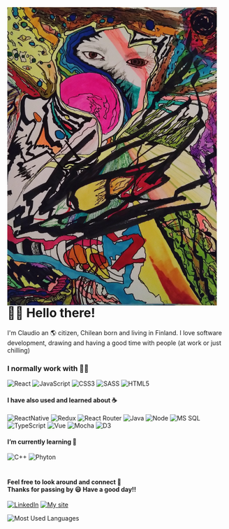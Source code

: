 <img src="https://github.com/Claudiferock/Claudiferock/blob/master/IMG_20181109_090457_295(2).jpg" alt="drawing" width="480" align="left">

# 🙋‍♂️ Hello there!

I'm Claudio an 🌎 citizen, Chilean born and living in Finland. I love software development, drawing and having a good time with people (at work or just chilling)

### I normally work with 👨‍💻

![React](https://img.shields.io/badge/-React-20232A?logo=react&logoColor=61DAFB)
![JavaScript](https://img.shields.io/badge/-JavaScript-%23F7DF1C?logo=javascript&logoColor=333333)
![CSS3](https://img.shields.io/badge/-CSS3-%231572B6?&logo=css3)
![SASS](https://img.shields.io/badge/Sass-CC6699?logo=sass&logoColor=white)
![HTML5](https://img.shields.io/badge/-HTML5-%23E44D27?logo=html5&logoColor=ffffff)

#### I have also used and learned about ☕

![ReactNative](https://img.shields.io/badge/React_Native-20232A?logo=react&logoColor=61DAFB)
![Redux](https://img.shields.io/badge/Redux-593D88?logo=redux&logoColor=white)
![React Router](https://img.shields.io/badge/React_Router-CA4245?logo=react-router&logoColor=white)
![Java](http://img.shields.io/badge/-Java-5B4638?logo=java&logoColor=cc3333&color=white)
![Node](https://img.shields.io/badge/Node.js-43853D?logo=node.js&logoColor=white)
![MS SQL](https://img.shields.io/badge/-Microsoft_SQL_Server-CC2927?logo=microsoft-sql-server)
![TypeScript](https://img.shields.io/badge/TypeScript-007ACC?logo=typescript&logoColor=white)
![Vue](https://img.shields.io/badge/Vue.js-35495E?logo=vue.js&logoColor=4FC08D)
![Mocha](https://img.shields.io/badge/Mocha-white?logo=mocha&logoColor=#c29d7f)
![D3](https://img.shields.io/badge/D3-white?logo=d3.js&logoColor=#d4742b)

#### I’m currently learning 🌱

![C++](https://img.shields.io/badge/C%2B%2B-00599C?logo=c%2B%2B&logoColor=#c29d7f)
![Phyton](https://img.shields.io/badge/Python-14354C?logo=python&logoColor=ffdf76)

#

#### Feel free to look around and connect 💬 </br> Thanks for passing by 😃 Have a good day!!
[![LinkedIn](https://img.shields.io/badge/-LinkedIn-0077B5?style=for-the-badge&logo=linkedin&logoColor=white)](https://www.linkedin.com/in/claudio-rodr%C3%ADguez-v%C3%A1squez-8b32b452/) 
[![My site](https://img.shields.io/badge/-My_Page-ff456a?style=for-the-badge)](https://claudiferock.github.io/Page/)

![Most Used Languages](https://github-readme-stats.vercel.app/api/top-langs/?username=Claudiferock&theme=blue-green)


<!--
**Claudiferock/Claudiferock** is a ✨ _special_ ✨ repository because its `README.md` (this file) appears on your GitHub profile.

Here are some ideas to get you started:

- 🔭 I’m currently working on ...
- 🌱 I’m currently learning ...
- 👯 I’m looking to collaborate on ...
- 🤔 I’m looking for help with ...
- 💬 Ask me about ...
- 📫 How to reach me: ...
- 😄 Pronouns: ...
- ⚡ Fun fact: ...
-->

